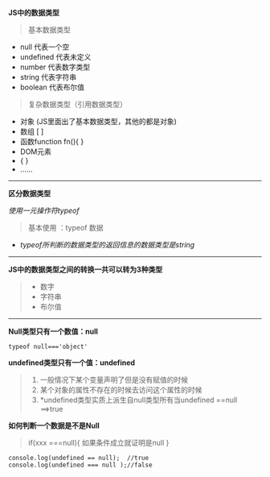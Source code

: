 ﻿
**JS中的数据类型**
> 基本数据类型

 - null 代表一个空
 - undefined 代表未定义
 - number 代表数字类型
 - string 代表字符串
 - boolean 代表布尔值

> 复杂数据类型（引用数据类型）

 - 对象 (JS里面出了基本数据类型，其他的都是对象)
 - 数组 [ ]
 - 函数function fn(){ }
 - DOM元素
 - { }
 - ......
 


----------


**区分数据类型**

*使用一元操作符typeof*

> 基本使用 ：typeof 数据

 - *typeof所判断的数据类型的返回信息的数据类型是string*
 

----------


**JS中的数据类型之间的转换一共可以转为3种类型**

>  - 数字
>  - 字符串
>  - 布尔值


----------
**Null类型只有一个数值：null**

    typeof null==='object'

**undefined类型只有一个值：undefined**

>  1. 一般情况下某个变量声明了但是没有赋值的时候
>  2. 某个对象的属性不存在的时候去访问这个属性的时候
>  3. *undefined类型实质上派生自null类型所有当undefined ==null ==>true

**如何判断一个数据是不是Null**

>if(xxx ===null){
    如果条件成立就证明是null
    }
    

 

    console.log(undefined == null);  //true
    console.log(undefined === null );//false

    

